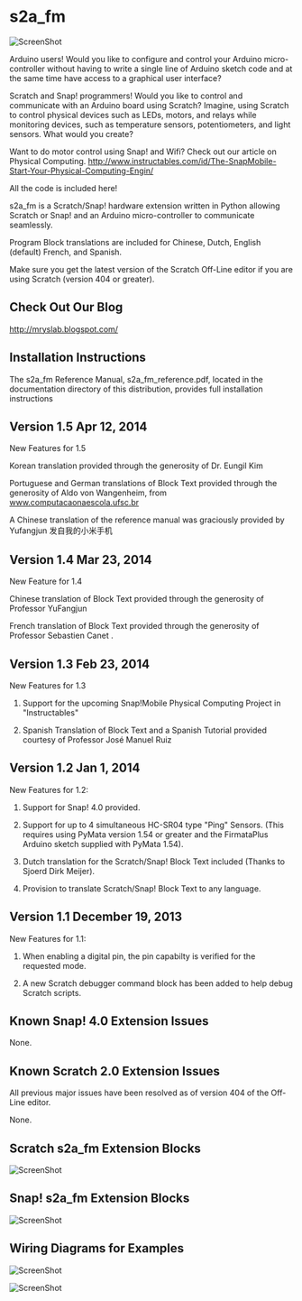 s2a_fm
======

![ScreenShot](https://raw.github.com/MrYsLab/s2a_fm/master/documentation/scratch_langs.png)

Arduino users! Would you like to configure and control your Arduino micro-controller without having
to write a single line of Arduino sketch code and at the same time have access to a graphical user
interface?

Scratch and Snap! programmers! Would you like to control and communicate with an Arduino board using
Scratch? Imagine, using Scratch to control physical devices such as LEDs, motors, and relays while
monitoring devices, such as temperature sensors, potentiometers, and light sensors. What would you
create?

Want to do motor control using Snap! and Wifi? Check out our article on Physical Computing.
http://www.instructables.com/id/The-SnapMobile-Start-Your-Physical-Computing-Engin/

All the code is included here!

s2a_fm is a Scratch/Snap! hardware extension written in Python allowing Scratch or Snap! and an Arduino
micro-controller to communicate seamlessly.

Program Block translations are included for Chinese, Dutch, English (default) French, and Spanish.

Make sure you get the latest version of the Scratch Off-Line editor if you are using Scratch (version 404 or greater).

Check Out Our Blog
------------------
http://mryslab.blogspot.com/

Installation Instructions
--------------------------
The s2a_fm Reference Manual, s2a_fm_reference.pdf, located in the documentation directory of this distribution,
provides full installation instructions

Version 1.5 Apr 12, 2014
------------------------
New Features for 1.5

Korean translation provided through the generosity of Dr. Eungil Kim

Portuguese and German translations of Block Text provided through the generosity of
Aldo von Wangenheim, from www.computacaonaescola.ufsc.br

A Chinese translation of the reference manual was graciously provided by Yufangjun 发自我的小米手机

Version 1.4 Mar 23, 2014
-----------------------
New Feature for 1.4

Chinese translation of Block Text provided through the generosity of Professor YuFangjun

French translation of Block Text provided through the generosity of Professor Sebastien Canet
.

Version 1.3 Feb 23, 2014
------------------------
New Features for 1.3

1. Support for the upcoming Snap!Mobile Physical Computing Project in "Instructables"

2. Spanish Translation of Block Text and a Spanish Tutorial provided courtesy of Professor
José Manuel Ruiz


Version 1.2 Jan 1, 2014
-----------------------
New Features for 1.2:

1. Support for Snap! 4.0 provided.

2. Support for up to 4 simultaneous HC-SR04 type "Ping" Sensors.
(This requires using PyMata version 1.54 or greater and the FirmataPlus Arduino sketch supplied with PyMata 1.54).

3. Dutch translation for the Scratch/Snap! Block Text included (Thanks to Sjoerd Dirk Meijer).

4. Provision to translate Scratch/Snap! Block Text to any language.

Version 1.1 December 19, 2013
-----------------------------

New Features for 1.1:

1. When enabling a digital pin, the pin capabilty is verified for the requested mode.

2. A new Scratch debugger command block has been added to help debug Scratch scripts.

Known Snap! 4.0 Extension Issues
----------------------
None.


Known Scratch 2.0 Extension Issues
------------
All previous major issues have been resolved as of version 404 of the Off-Line editor.

None.

Scratch s2a_fm Extension Blocks
-------------------------------

![ScreenShot](https://raw.github.com/MrYsLab/s2a_fm/master/documentation/scratch_blocks.png)

Snap! s2a_fm Extension Blocks
-----------------------------
![ScreenShot](https://raw.github.com/MrYsLab/s2a_fm/master/documentation/snap_blocks.png)

Wiring Diagrams for Examples
----------------------------

![ScreenShot](https://raw.github.com/MrYsLab/s2a_fm/master/documentation/LED_EXAMPLE.png)

![ScreenShot](https://raw.github.com/MrYsLab/s2a_fm/master/documentation/pot1.png)


